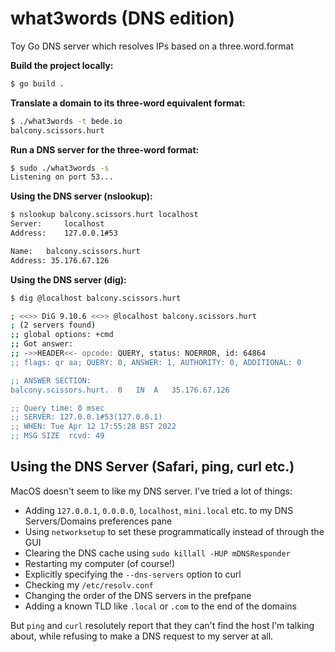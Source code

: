 # what3words (DNS edition)
Toy Go DNS server which resolves IPs based on a three.word.format

**Build the project locally:**
```bash
$ go build .
```

**Translate a domain to its three-word equivalent format:**
```bash
$ ./what3words -t bede.io
balcony.scissors.hurt
```

**Run a DNS server for the three-word format:**
```bash
$ sudo ./what3words -s
Listening on port 53...
```

**Using the DNS server (nslookup):**
```bash
$ nslookup balcony.scissors.hurt localhost
Server:		localhost
Address:	127.0.0.1#53

Name:	balcony.scissors.hurt
Address: 35.176.67.126
```

**Using the DNS server (dig):**
```bash
$ dig @localhost balcony.scissors.hurt

; <<>> DiG 9.10.6 <<>> @localhost balcony.scissors.hurt
; (2 servers found)
;; global options: +cmd
;; Got answer:
;; ->>HEADER<<- opcode: QUERY, status: NOERROR, id: 64864
;; flags: qr aa; QUERY: 0, ANSWER: 1, AUTHORITY: 0, ADDITIONAL: 0

;; ANSWER SECTION:
balcony.scissors.hurt.	0	IN	A	35.176.67.126

;; Query time: 0 msec
;; SERVER: 127.0.0.1#53(127.0.0.1)
;; WHEN: Tue Apr 12 17:55:28 BST 2022
;; MSG SIZE  rcvd: 49
```

## Using the DNS Server (Safari, ping, curl etc.)
MacOS doesn't seem to like my DNS server. I've tried a lot of things:
* Adding `127.0.0.1`, `0.0.0.0`, `localhost`, `mini.local` etc. to my DNS Servers/Domains preferences pane
* Using `networksetup` to set these programmatically instead of through the GUI
* Clearing the DNS cache using `sudo killall -HUP mDNSResponder`
* Restarting my computer (of course!)
* Explicitly specifying the `--dns-servers` option to curl
* Checking my `/etc/resolv.conf`
* Changing the order of the DNS servers in the prefpane
* Adding a known TLD like `.local` or `.com` to the end of the domains

But `ping` and `curl` resolutely report that they can't find the host I'm talking about, while refusing to make a DNS request to my server at all.
